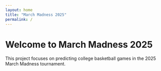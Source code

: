 ```yaml
---
layout: home
title: "March Madness 2025"
permalink: /
---
```


# Welcome to March Madness 2025

This project focuses on predicting college basketball games in the 2025 March Madness tournament.
